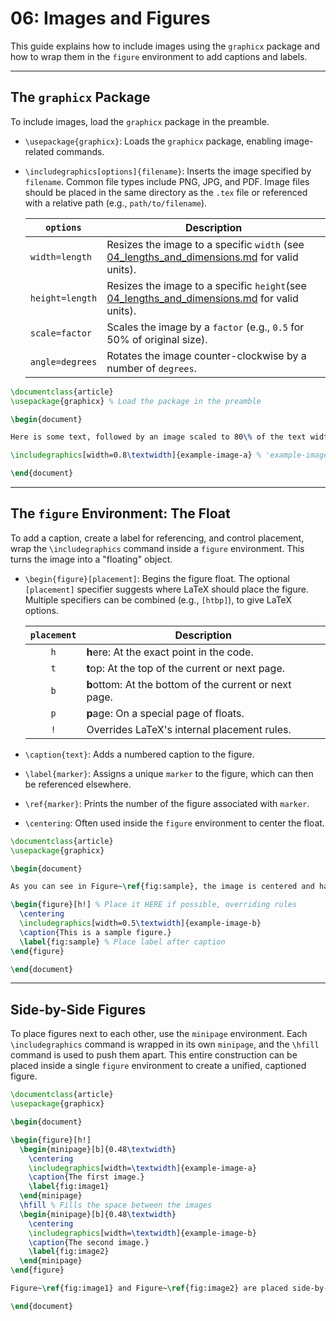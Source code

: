 # 06: Images and Figures

This guide explains how to include images using the `graphicx` package and how to wrap them in the `figure` environment to add captions and labels.

---

## The `graphicx` Package

To include images, load the `graphicx` package in the preamble.

- `\usepackage{graphicx}`: Loads the `graphicx` package, enabling image-related commands.

- `\includegraphics[options]{filename}`: Inserts the image specified by `filename`. Common file types include PNG, JPG, and PDF. Image files should be placed in the same directory as the `.tex` file or referenced with a relative path (e.g., `path/to/filename`).

  | `options`       | Description                                                                                                                 |
  | --------------- | --------------------------------------------------------------------------------------------------------------------------- |
  | `width=length`  | Resizes the image to a specific `width` (see [04_lengths_and_dimensions.md](04_lengths_and_dimensions.md) for valid units). |
  | `height=length` | Resizes the image to a specific `height`(see [04_lengths_and_dimensions.md](04_lengths_and_dimensions.md) for valid units). |
  | `scale=factor`  | Scales the image by a `factor` (e.g., `0.5` for 50% of original size).                                                      |
  | `angle=degrees` | Rotates the image counter-clockwise by a number of `degrees`.                                                               |

```latex
\documentclass{article}
\usepackage{graphicx} % Load the package in the preamble

\begin{document}

Here is some text, followed by an image scaled to 80\% of the text width.

\includegraphics[width=0.8\textwidth]{example-image-a} % 'example-image-a' is a placeholder

\end{document}
```

---

## The `figure` Environment: The Float

To add a caption, create a label for referencing, and control placement, wrap the `\includegraphics` command inside a `figure` environment. This turns the image into a "floating" object.

- `\begin{figure}[placement]`: Begins the figure float. The optional `[placement]` specifier suggests where LaTeX should place the figure. Multiple specifiers can be combined (e.g., `[htbp]`), to give LaTeX options.
  
  | `placement` | Description                                            |
  | :---------: | ------------------------------------------------------ |
  |     `h`     | **h**ere: At the exact point in the code.              |
  |     `t`     | **t**op: At the top of the current or next page.       |
  |     `b`     | **b**ottom: At the bottom of the current or next page. |
  |     `p`     | **p**age: On a special page of floats.                 |
  |     `!`     | Overrides LaTeX's internal placement rules.            |

- `\caption{text}`: Adds a numbered caption to the figure.

- `\label{marker}`: Assigns a unique `marker` to the figure, which can then be referenced elsewhere.

- `\ref{marker}`: Prints the number of the figure associated with `marker`.

- `\centering`: Often used inside the `figure` environment to center the float.

```latex
\documentclass{article}
\usepackage{graphicx}

\begin{document}

As you can see in Figure~\ref{fig:sample}, the image is centered and has a caption.

\begin{figure}[h!] % Place it HERE if possible, overriding rules
  \centering
  \includegraphics[width=0.5\textwidth]{example-image-b}
  \caption{This is a sample figure.}
  \label{fig:sample} % Place label after caption
\end{figure}

\end{document}
```

---

## Side-by-Side Figures

To place figures next to each other, use the `minipage` environment. Each `\includegraphics` command is wrapped in its own `minipage`, and the `\hfill` command is used to push them apart. This entire construction can be placed inside a single `figure` environment to create a unified, captioned figure.

```latex
\documentclass{article}
\usepackage{graphicx}

\begin{document}

\begin{figure}[h!]
  \begin{minipage}[b]{0.48\textwidth}
    \centering
    \includegraphics[width=\textwidth]{example-image-a}
    \caption{The first image.}
    \label{fig:image1}
  \end{minipage}
  \hfill % Fills the space between the images
  \begin{minipage}[b]{0.48\textwidth}
    \centering
    \includegraphics[width=\textwidth]{example-image-b}
    \caption{The second image.}
    \label{fig:image2}
  \end{minipage}
\end{figure}

Figure~\ref{fig:image1} and Figure~\ref{fig:image2} are placed side-by-side.

\end{document}
```
